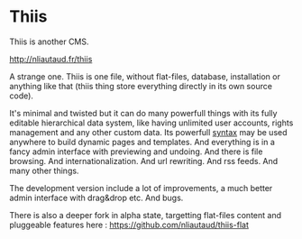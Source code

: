 # Thiis
Thiis is another CMS.

http://nliautaud.fr/thiis

A strange one. Thiis is one file, without flat-files, database, installation or anything like that (thiis thing store everything directly in its own source code).

It's minimal and twisted but it can do many powerfull things with its fully editable hierarchical data system, like having unlimited user accounts, rights management and any other custom data. Its powerfull [syntax](http://nliautaud.fr/thiis/syntax) may be used anywhere to build dynamic pages and templates. And everything is in a fancy admin interface with previewing and undoing. And there is file browsing. And internationalization. And url rewriting. And rss feeds. And many other things.

The development version include a lot of improvements, a much better admin interface with drag&drop etc. And bugs.

There is also a deeper fork in alpha state, targetting flat-files content and pluggeable features here : https://github.com/nliautaud/thiis-flat
